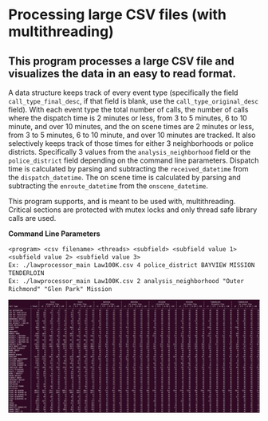 # Processing large CSV files (with multithreading)

## This program processes a large CSV file and visualizes the data in an easy to read format.

A data structure keeps track of every event type (specifically the field `call_type_final_desc`, if that field is blank, use the `call_type_original_desc` field).  With each event type the total number of calls, the number of calls where the dispatch time is 2 minutes or less, from 3 to 5 minutes, 6 to 10 minute, and over 10 minutes, and the on scene times are 2 minutes or less, from 3 to 5 minutes, 6 to 10 minute, and over 10 minutes are tracked.  It also selectively keeps track of those times for either 3 neighborhoods or police districts.  Specifically 3 values from the `analysis_neighborhood` field or the `police_district` field depending on the command line parameters. Dispatch time is calculated by parsing and subtracting the `received_datetime` from the `dispatch_datetime`. The on scene time is calculated by parsing and subtracting the `enroute_datetime` from the `onscene_datetime`.

This program supports, and is meant to be used with, multithreading. Critical sections are protected with mutex locks and only thread safe library calls are used.

**Command Line Parameters**
```
<program> <csv filename> <threads> <subfield> <subfield value 1> <subfield value 2> <subfield value 3>
Ex: ./lawprocessor_main Law100K.csv 4 police_district BAYVIEW MISSION TENDERLOIN
Ex: ./lawprocessor_main Law100K.csv 2 analysis_neighborhood "Outer Richmond" "Glen Park" Mission
```

![Screenshot of the output.](images/output.png)
